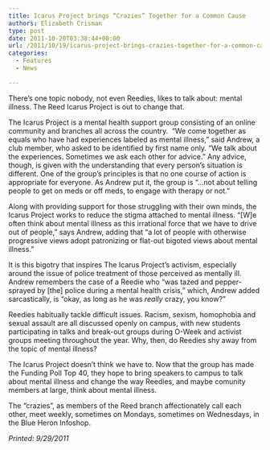 ```yaml
---
title: Icarus Project brings “Crazies” Together for a Common Cause
authors: Elizabeth Crisman
type: post
date: 2011-10-20T03:38:44+00:00
url: /2011/10/19/icarus-project-brings-crazies-together-for-a-common-cause/
categories:
  - Features
  - News

---
```

There’s one topic nobody, not even Reedies, likes to talk about: mental illness. The Reed Icarus Project is out to change that.

The Icarus Project is a mental health support group consisting of an online community and branches all across the country.  “We come together as equals who have had experiences labeled as mental illness,” said Andrew, a club member, who asked to be identified by first name only. “We talk about the experiences. Sometimes we ask each other for advice.” Any advice, though, is given with the understanding that every person’s situation is different. One of the group’s principles is that no one course of action is appropriate for everyone. As Andrew put it, the group is “&#8230;not about telling people to get on meds or off meds, to engage with therapy or not.”

Along with providing support for those struggling with their own minds, the Icarus Project works to reduce the stigma attached to mental illness. “[W]e often think about mental illness as this irrational force that we have to drive out of people,” says Andrew, adding that “a lot of people with otherwise progressive views adopt patronizing or flat-out bigoted views about mental illness.”

It is this bigotry that inspires The Icarus Project’s activism, especially around the issue of police treatment of those perceived as mentally ill. Andrew remembers the case of a Reedie who “was tazed and pepper-sprayed by [the] police during a mental health crisis,” which, Andrew added sarcastically, is “okay, as long as he was _really_ crazy, you know?”

Reedies habitually tackle difficult issues. Racism, sexism, homophobia and sexual assault are all discussed openly on campus, with new students participating in talks and break-out groups during O-Week and activist groups meeting throughout the year. Why, then, do Reedies shy away from the topic of mental illness?

The Icarus Project doesn’t think we have to. Now that the group has made the Funding Poll Top 40, they hope to bring speakers to campus to talk about mental illness and change the way Reedies, and maybe comunity members at large, think about mental illness.

The “crazies”, as members of the Reed branch affectionately call each other, meet weekly, sometimes on Mondays, sometimes on Wednesdays, in the Blue Heron Infoshop.

_Printed: 9/29/2011_